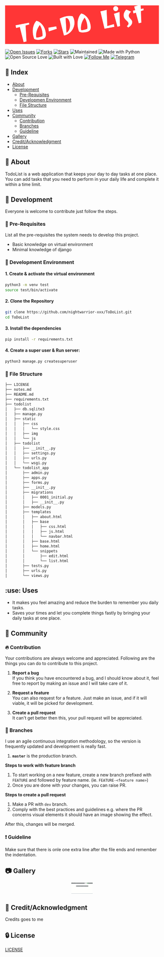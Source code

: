 <p align=center>
<img src="logo.png">
</p>

[![Open Issues](https://img.shields.io/github/issues/nightwarrior-xxx/ToDoList?style=for-the-badge&logo=github)](https://github.com/nightwarrior-xxx/ToDoList/issues)  [![Forks](https://img.shields.io/github/forks/nightwarrior-xxx/ToDoList?style=for-the-badge&logo=github)](https://github.com/nightwarrior-xxx/ToDoList/network/members)  [![Stars](https://img.shields.io/github/stars/nightwarrior-xxx/ToDoList?style=for-the-badge&logo=reverbnation)](hhttps://github.com/nightwarrior-xxx/ToDoList/stargazers)  ![Maintained](https://img.shields.io/maintenance/yes/2019?style=for-the-badge&logo=github)  ![Made with Python](https://img.shields.io/badge/Made%20with-Python-blueviolet?style=for-the-badge&logo=python)  ![Open Source Love](https://img.shields.io/badge/Open%20Source-%E2%99%A5-red?style=for-the-badge&logo=open-source-initiative)  ![Built with Love](https://img.shields.io/badge/Built%20With-%E2%99%A5-critical?style=for-the-badge&logo=ko-fi)  [![Follow Me](https://img.shields.io/twitter/follow/nightwarrior_xx?color=blue&label=Follow%20%40nightwarrior_xx&logo=twitter&style=for-the-badge)](https://twitter.com/intent/follow?screen_name=nightwarrior_xx)  [![Telegram](https://img.shields.io/badge/Telegram-Chat-informational?style=for-the-badge&logo=telegram)](https://telegram.me/nightwarrior_xxx)


## :ledger: Index

- [About](#beginner-about)
- [Development](#wrench-development)
  - [Pre-Requisites](#notebook-pre-requisites)
  - [Developmen Environment](#nut_and_bolt-development-environment)
  - [File Structure](#file_folder-file-structure) 
- [Uses](#use-uses)
- [Community](#cherry_blossom-community)
  - [Contribution](#fire-contribution)
  - [Branches](#cactus-branches)
  - [Guideline](#exclamation-guideline)  
- [Gallery](#camera-gallery)
- [Credit/Acknowledgment](#star2-creditacknowledgment)
- [License](#lock-license)

##  :beginner: About
TodoList is a web application that keeps your day to day tasks at one place. You can add tasks that you need to perform in your daily life and complete it within a time limit.

##  :wrench: Development
Everyone is welcome to contribute just follow the steps.

### :notebook: Pre-Requisites
List all the pre-requisites the system needs to develop this project.
- Basic knowledge on virtual environment
- Minimal knowledge of django

###  :nut_and_bolt: Development Environment


#### 1. Create & activate the virtual environment 

```Bash
python3 -m venv test
source test/bin/activate 
```
#### 2. Clone the Repository 

```Bash
git clone https://github.com/nightwarrior-xxx/ToDoList.git
cd ToDoList 
```
#### 3. Install the dependencies 

```BASH
pip install -r requirements.txt
```

#### 4. Create a super user & Run server: 

```BASH
python3 manage.py createsuperuser 

```

###  :file_folder: File Structure

```
├── LICENSE
├── notes.md
├── README.md
├── requirements.txt
├── todolist
│   ├── db.sqlite3
│   ├── manage.py
│   ├── static
│   │   ├── css
│   │   │   └── style.css
│   │   ├── img
│   │   └── js
│   ├── todolist
│   │   ├── __init__.py
│   │   ├── settings.py
│   │   ├── urls.py
│   │   └── wsgi.py
│   └── todolist_app
│       ├── admin.py
│       ├── apps.py
│       ├── forms.py
│       ├── __init__.py
│       ├── migrations
│       │   ├── 0001_initial.py
│       │   ├── __init__.py
│       ├── models.py
│       ├── templates
│       │   ├── about.html
│       │   ├── base
│       │   │   ├── css.html
│       │   │   ├── js.html
│       │   │   └── navbar.html
│       │   ├── base.html
│       │   ├── home.html
│       │   └── snippets
│       │       ├── edit.html
│       │       └── list.html
│       ├── tests.py
│       ├── urls.py
│       └── views.py

```
## :use: Uses
- It makes you feel amazing and reduce the burden to remember you daily tasks.
- Saves your times and let you complete things fastly by bringing your daily tasks at one place.

## :cherry_blossom: Community


 ###  :fire: Contribution

 Your contributions are always welcome and appreciated. Following are the things you can do to contribute to this project.

 1. **Report a bug** <br>
 If you think you have encountered a bug, and I should know about it, feel free to report by making an issue and I will take care of it.

 2. **Request a feature** <br>
 You can also request for a feature. Just make an issue, and if it will viable, it will be picked for development.  

 3. **Create a pull request** <br>
 It can't get better then this, your pull request will be appreciated.

 ### :cactus: Branches

 I use an agile continuous integration methodology, so the version is frequently updated and development is really fast.

1. **`master`** is the production branch.

**Steps to work with feature branch**

1. To start working on a new feature, create a new branch prefixed with `FEATURE` and followed by feature name. (ie. `FEATURE-<feature name>`)
2. Once you are done with your changes, you can raise PR.

**Steps to create a pull request**

1. Make a PR with `dev` branch.
2. Comply with the best practices and guidelines e.g. where the PR concerns visual elements it should have an image showing the effect.

After this, changes will be merged.

### :exclamation: Guideline
Make sure that there is onle one extra line after the file ends and remember the indentation.

##  :camera: Gallery

<p align=center>
<img src="todo-list.gif" width="70px">
</p>

## :star2: Credit/Acknowledgment
Credits goes to me

##  :lock: License
[LICENSE](/LICENSE)
